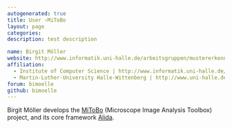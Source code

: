 ```yaml
---
autogenerated: true
title: User ›MiToBo
layout: page
categories: 
description: test description

name: Birgit Möller
website: http://www.informatik.uni-halle.de/arbeitsgruppen/mustererkennung/mitarbeiter/moeller/
affiliation:
  - Institute of Computer Science | http://www.informatik.uni-halle.de/
  - Martin-Luther-University Halle-Wittenberg | http://www.uni-halle.de/
forum: bimoelle
github: bimoelle
---
```


Birgit Möller develops the [MiToBo](/plugins/mitobo) (Microscope Image Analysis Toolbox) project, and its core framework [Alida](/software/alida).
